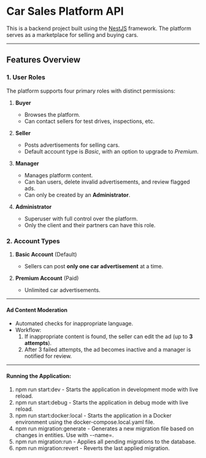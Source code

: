 # Car Sales Platform API

This is a backend project built using the [NestJS](https://nestjs.com/) framework. The platform serves as a marketplace for selling and buying cars.

---

## Features Overview

### **1. User Roles**
The platform supports four primary roles with distinct permissions:

1. **Buyer**
    - Browses the platform.
    - Can contact sellers for test drives, inspections, etc.

2. **Seller**
    - Posts advertisements for selling cars.
    - Default account type is *Basic*, with an option to upgrade to *Premium*.

3. **Manager**
    - Manages platform content.
    - Can ban users, delete invalid advertisements, and review flagged ads.
    - Can only be created by an **Administrator**.

4. **Administrator**
    - Superuser with full control over the platform.
    - Only the client and their partners can have this role.


### **2. Account Types**

1. **Basic Account** (Default)
    - Sellers can post **only one car advertisement** at a time.

2. **Premium Account** (Paid)
    - Unlimited car advertisements.


---


#### **Ad Content Moderation**
- Automated checks for inappropriate language.
- Workflow:
    1. If inappropriate content is found, the seller can edit the ad (up to **3 attempts**).
    2. After 3 failed attempts, the ad becomes inactive and a manager is notified for review.

---
#### **Running the Application:**
1.  npm run start:dev	-   Starts the application in development mode with live reload.
2.  npm run start:debug  - 	Starts the application in debug mode with live reload.
3. npm run start:docker:local -	Starts the application in a Docker environment using the docker-compose.local.yaml file.
4. npm run migration:generate - 	Generates a new migration file based on changes in entities. Use with --name=<migration-name>.
5.  npm run migration:run -	Applies all pending migrations to the database.
6. npm run migration:revert -	Reverts the last applied migration.
